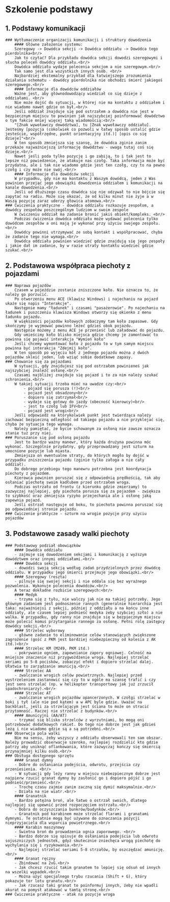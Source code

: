 ﻿# Szkolenie podstawy
## 1. Podstawy komunikacji
	### Wytłumaczenie organizacji komunikacji i struktury dowodzenia
		#### Główne założenie systemu:
		Szeregowy -> Dowódca sekcji -> Dowódca oddziału -> Dowódca tego pierdolnika<br/>
		Jak to czytać? Dla przykładu dowódca sekcji dowodzi szeregowymi i słucha poleceń dowódcy oddziału.<br/>
		Dowódca oddziału wydaje polecenia sekcjom a nie szeregowym.<br/>
		Tak samo jest dla wszystkich innych osób. <br/>
		Najbardziej ekstemalny przykład dla łatwiejszego zrozumienia działania schematu - dowódcy pierdolnika nie obchodzi śmierć jakiegoś szeregowego.<br/>
		#### Informacje dla dowódców oddziałów
		Ważne jest, aby głównodowodzący wiedział co się dzieje z oddziałami. <br/>
		Nie może dojść do sytuacji, w której nie ma kontaktu z oddziałem i nie wiadomo nawet gdzie on był.<br/>
		Jeśli oddział znajduje się pod ostrzałem a dowódca nie jest w bezpiecznym miejscu to powinien jak najszybciej poinformować dowództwo o tym fakcie mniej więcej taką wiadomością:<br/>
		"[Znak wywoławczy dowództwa], tu [Znak wywoławczy oddziału]. Jesteśmy [pozycja (cokolwiek co pozwoli w łatwy sposób ustalić gdzie jesteście, współrzędne, punkt orientacyjny itd.)] [opis co się dzieje]"<br/>
		W ten sposób zmniejsza się szansę, że dowódca zginie zanim przekaże najważniejszą informację dowództwu - uwaga tutaj coś się dzieje.<br/>
		Nawet jeśli poda tylko pozycję i go zabiją, to i tak jest to lepsze niż powiedzenie, że atakuje nas czołg. Taka informacja może być przydatna, ale i tak nie wiadomo gdzie jest ten czołg, czy to na pewno czołg i czy może nie swój.<br/>
		#### Informacje dla dowódców sekcji
		W przypadku, gdy nie ma kontaktu z Waszym dowódcą, jeden z Was powinien przejąć jego obowiązki dowodzenia oddziałem i komunikacji na kanale dowodzenia.<br/>
		Jeśli od dłuższego czasu dowódca się nie odzywał to nie bójcie się zapytać na radiu. Może się okazać, że od kilku minut nie żyje a w Waszą pozycję zaraz uderzy głowica atomowa.<br/>
	### Ćwiczenia praktyczne - dowódca oddziału rozkazuje zespołom, a dowódcy zespołów poszczególnym ludziom w swoim zespole
		W ćwiczeniu oddział ma zadanie bronić jakiś obiekt/kompleks. <br/>
		Podczas ćwiczenia dowódca oddziału może wydawać polecenia tylko dowódcom zespołów a oni mają je wykonać przy użyciu swojego zespołu. <br/>
		Dowódcy powinni utrzymywać ze sobą kontakt i współpracować, chyba że zadanie tego nie wymaga.<br/>
		Dowódca oddziału powinien wiedzieć gdzie znajdują się jego zespoły i jakie dał im zadanie, by w razie utraty kontaktu wiedzieć gdzie szukać.<br/>
## 2. Podstawowa współpraca piechoty z pojazdami
	### Naprawa pojazdów
		Czasem w pojeździe zostanie zniszczone koło. Nie oznacza to, że należy go porzucić. 
		Po otworzeniu menu ACE (klawisz Windows) i najechaniu na pojazd ukaże się napis "Interakcje". 
		Następnie mamy "ładunek" i czasami "pasażerowie". Po najechaniu na ładunek i puszczeniu klawisza Windows otworzy się okienko z menu ładunku pojazdu. 
		W większości pojazdów kołowych zobaczymy tam koło zapasowe. Gdy skończymy je wyjmować powinno leżeć gdzieś obok pojazdu. 
		Następnie możemy z menu ACE je przenieść lub załadować do pojazdu. 
		Gdy umieścimy koło blisko miejsca gdzie chcemy je zamontować to powinna się pojawić interakcja "Wymień koło" 
		Jeśli chcemy wymontować koło z pojazdu to w tym samym miejscu powinna być interakcja "Zdejmij koło". 
		W ten sposób po wyjęciu kół z jednego pojazdu można z dwóch pojazdów skleić jeden, lub wziąć sobie dodatkowe zapasy. 
	### Chowanie się za pojazdami
		W sytuacji, gdy znajdujesz się pod ostrzałem powinieneś jak najszybciej znaleźć osłonę.<br/>
		Czasami najbliżej znajduje się pojazd i to za nim należy szukać schronienia.<br/>
		W takiej sytuacji trzeba mieć na uwadze czy:<br/>
			- pojazd się porusza (!)<br/>
			- pojazd jest obsadzony<br/>
			- dopiero się zatrzymał<br/>
			- wydaje się gotowy do jazdy (obecność kierowcy)<br/>
			- jest to czołg lub IFV<br/>
			- pojazd jest wrogi<br/>
		Jeśli odpowiedź na którykolwiek punkt jest twierdząca należy zachować bezpieczną odległość od takiego pojazdu a nie przyklejać się, chyba że sytuacja tego wymaga. 
		Należy pamiętać, że bycie schowanym za osłoną nie zawsze oznacza stanie tuż przy niej.
	### Poruszanie się pod osłoną pojazdu
		Jest to bardzo ważny manewr, który każda drużyna powinna móc wykonać. Szczególnie przydatny, gdy przeprowadzany jest szturm na umocnione pozycje lub miasta. 
		Zmniejsza on ewentualne straty, do których mogło by dojść w przypadku zniszczenia pojazdu (zginie tylko załoga a nie cały oddział). 
		Do dobrego przebiegu tego manewru potrzebna jest koordynacja piechoty z pojazdem. 
		Kierowca powinien poruszać się z odpowiednią prędkością, tak aby osłaniać piechotę swoim kadłubem przed ostrzałem wroga. 
		Podczas ostrzału od frontu (z kierunku gdzie zmierzamy) to zazwyczaj najlepiej, gdy piechota porusza się za pojazdem - zwiększa to szybkość oraz zmniejsza ryzyko przejechania ale i osłonę jaką zapewnia pojazd. 
		Jeśli ostrzał następuje od boku, to piechota powinna poruszać się po odpowiedniej stronie pojazdu. 
	### Ćwiczenie praktycze - szturm na wrogie pozycje przy użyciu pojazdów
## 3. Podstawowe zasady walki piechoty
	### Podstawowy podział obowiązków
		#### Dowódca oddziału 
		- zajmuje się dowodzeniem sekcjami i komunikacją z wyższym dowództwem oraz innymi oddziałami.<br/>
		#### Dowódca sekcji 
		- dowodzi swoją sekcją według zadań przydzielonych przez dowódcę oddziału. W przypadku jego śmierci przejmuje jego obowiązki.<br/>
		#### Szeregowy (reszta) 
		- pilnuje się swojej sekcji i nie oddala się bez wyraźnego pozwolenia. Wykonuje polecenia dowódców.<br/>
		A teraz dokładne rozbicie szeregowych:<br/>
		#### Medyk 
		- trzyma się z tyłu, nie walczy jak nie ma takiej potrzeby. Jego głównym zadaniem jest podnoszenie rannych (generalnie hierarchia jest taka: najważniejsi z sekcji, później z oddziału a na końcu inne oddziały, ale czasem lepiej podnieść medyka żeby szybciej szło) a nie walka. W przypadku, gdy ranny nie znajduje się w bezpiecznym miejscu może polecić komuś przytarganie rannego za osłonę. Pełni rolę zastępcy dowódcy sekcji.<br/>
		#### Strzelec wyborowy 
		- główne zadanie to eliminowanie celów stanowiących zwiększone zagrożenie (gość z PKM jest bardziej niebezpieczny od kolesia z AK itd.)<br/>
		#### Strzelec KM (M249, PKM itd.)
		- pokrywanie ogniem, zapewnianie zapory ogniowej. Celność ma mniejsze znaczenie niż przygwożdżenie wroga. Najlepiej strzelać seriami po 5-8 pocisków, zobaczyć efekt i dopiero strzelać dalej. Ułatwia to zarządzanie amunicją.<br/>
		#### Strzelec AA 
		- zwalczanie wrogich celów powietrznych. Najlepiej przed wystrzeleniem zastanowić się czy to w ogóle ma szansę trafić i czy jest sens strzelać (np. w helikopter transportowy jak już zrzucił spadochroniarzy).<br/>
		#### Strzelec AT 
		- zwalczanie wrogich pojazdów opancerzonych. W czołgi strzelać w boki i tył (ale nie pod kątem) a w APC byle gdzie. Uważać na backblast, jeśli za strzelającym jest ściana to może on stracić przytomność. Raczej nie strzelać z budynków.<br/>
		#### Amunicyjni (AA/AT) 
		- trzymać się blisko strzelców z wyrzutniami, bo mogą oni potrzebować dodatkowych rakiet. Do tego nie dobrze jest jak gdzieś leżą i nie wiadomo gdzie są a są potrzebni.<br/>
	### Obserwcja pola walki
		Nie ma sensu, żeby wszyscy z oddziału obserwowali ten sam obszar. Należy prowadzić obserwacje szeroko, najlepiej rozdzielić kto gdzie patrzy aby uniknąć oflankowania, które zazwyczaj kończy się śmiercią przynajmniej kilku osób.<br/>
	### Obsługa dostępnego sprzętu
		#### Granat dymny 
		- Dobre do osłaniania podejścia, odwrotu, przejścia czy przeniesienia. <br/>
		- W sytuacji gdy leży ranny w miejscu niebezpiecznym dobrze jest najpierw rzucić granat dymny by zasłonić go i dopiero pójść i go podnieść/przenieść.<br/>
		- Trochę czasu zajmie zanim zaczną się dymić maksymalnie.<br/>
		- Działa na nie wiatr.<br/>
		#### Granatnik
		- Bardzo potężna broń, ale łatwo o ostrzał swoich, dlatego najlepiej się upewnić przed rozpoczęciem ostrzału.<br/>
		- Dobra do oczyszczania bunkrów/budynków.<br/>
		- Granatnik pod karabinem może strzelać flarami i granatami dymnymi. Te ostatnie mogą być używane do oznaczania pozycji nieprzyjaciela dla wsparcia powietrznego.<br/>
		#### Karabin maszynowy
		- Świetna broń do prowadzenia ognia zaporowego. <br/>
		- Bardzo dobrze się spisuje do osłaniania podejścia lub odwrotu sojuszniczych jednostek, gdyż skutecznie zniechęca wrogą piechotę do wychylania się i ryzykowania.<br/>
		- Najlepiej strzelać seriami 5-8 strzałów, by oszczędzać amunicję.<br/>
		#### Granat ręczny
		- Zbindować na 2xG.<br/>
		- Jak chcesz rzucić takim granatem to lepiej się odsuń od innych na wszelki wypadek.<br/>
		- Można użyć specjalnego trybu rzucania (Shift + G), który pokazuje tor lotu granatu.<br/>
		- Jak rzucasz taki granat to poinformuj innych, żeby nie wpadli akurat na pomysł atakować w tamtą stronę.<br/>
	### Ćwiczenie praktyczne - atak na pozycje wroga